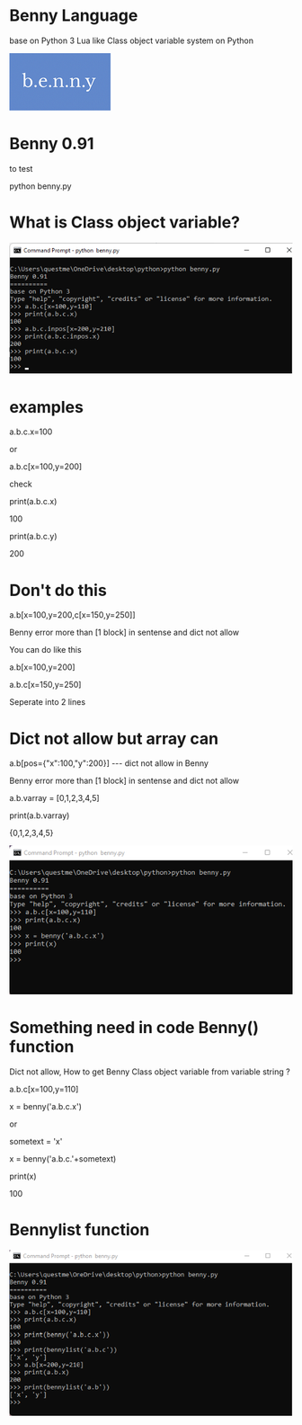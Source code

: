 # Benny Language 
base on Python 3
Lua like Class object variable system on Python 

![Benny logo](https://github.com/homegardencontrol/benny/blob/main/benny_logo.png?raw=true)

Benny 0.91
==========

to test

python benny.py

What is Class object variable?
==============================
![Benny Language](https://github.com/homegardencontrol/benny/blob/main/benny_language.png?raw=true)

examples
========
a.b.c.x=100

or

a.b.c[x=100,y=200]

check

print(a.b.c.x)

100

print(a.b.c.y)

200

Don't do this
=============
a.b[x=100,y=200,c[x=150,y=250]]

Benny error more than [1 block] in sentense and dict not allow

You can do like this

a.b[x=100,y=200]

a.b.c[x=150,y=250]

Seperate into 2 lines

Dict not allow but array can
============================

a.b[pos={"x":100,"y":200}] --- dict not allow in Benny

Benny error more than [1 block] in sentense and dict not allow

a.b.varray = [0,1,2,3,4,5] 

print(a.b.varray)

{0,1,2,3,4,5}

![Benny](https://github.com/homegardencontrol/benny/blob/main/benny_function.png?raw=true)

Something need in code Benny() function
======================

Dict not allow, How to get Benny Class object variable from variable string ?

a.b.c[x=100,y=110]

x = benny('a.b.c.x')

or

sometext = 'x'

x = benny('a.b.c.'+sometext)

print(x)

100

Bennylist function
==================

![Bennylist](https://github.com/homegardencontrol/benny/blob/main/bennylist.png?raw=true)
